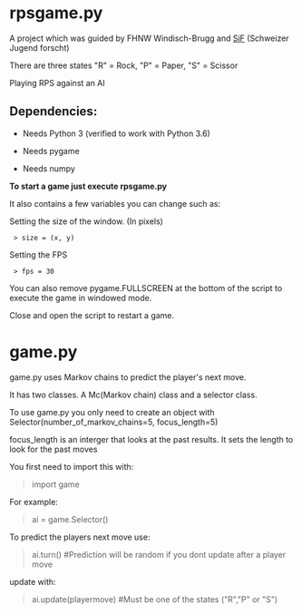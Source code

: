 # rpsgame.py
A project which was guided by FHNW Windisch-Brugg and [SjF](https://sjf.ch/studienwoche-fascinating-informatics/) (Schweizer Jugend forscht)


There are three states "R" = Rock, "P" = Paper, "S" = Scissor

Playing RPS against an AI 

## Dependencies:
- Needs Python 3 (verified to work with Python 3.6)

- Needs pygame

- Needs numpy


**To start a game just execute rpsgame.py**

It also contains a few variables you can change such as:

Setting the size of the window. (In pixels)

     > size = (x, y)  
Setting the FPS

     > fps = 30

You can also remove pygame.FULLSCREEN at the bottom of the script to execute the game in windowed mode.

Close and open the script to restart a game.

# game.py
game.py uses Markov chains to predict the player's next move. 

It has two classes. A Mc(Markov chain) class and a selector class.

To use game.py you only need to create an object with Selector(number_of_markov_chains=5, focus_length=5)


focus_length is an interger that looks at the past results. It sets the length to look for the past moves 

You first need to import this with:

> import game

For example:

> ai = game.Selector()

To predict the players next move use:

> ai.turn()  #Prediction will be random if you dont update after a player move

update with:

> ai.update(playermove) #Must be one of the states ("R","P" or "S")

      

